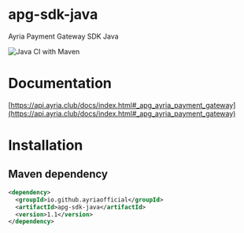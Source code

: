 # apg-sdk-java
Ayria Payment Gateway SDK Java

![Java CI with Maven](https://github.com/AyriaOfficial/apg-sdk-java/workflows/Java%20CI%20with%20Maven/badge.svg)

# Documentation
[https://api.ayria.club/docs/index.html#_apg_ayria_payment_gateway](https://api.ayria.club/docs/index.html#_apg_ayria_payment_gateway)

# Installation
## Maven dependency
```xml
<dependency>
  <groupId>io.github.ayriaofficial</groupId>
  <artifactId>apg-sdk-java</artifactId>
  <version>1.1</version>
</dependency>
```